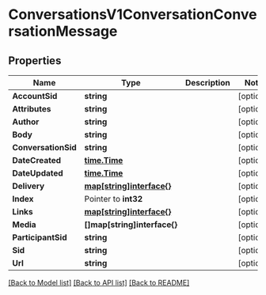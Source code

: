 # ConversationsV1ConversationConversationMessage

## Properties

Name | Type | Description | Notes
------------ | ------------- | ------------- | -------------
**AccountSid** | **string** |  | [optional] 
**Attributes** | **string** |  | [optional] 
**Author** | **string** |  | [optional] 
**Body** | **string** |  | [optional] 
**ConversationSid** | **string** |  | [optional] 
**DateCreated** | [**time.Time**](time.Time.md) |  | [optional] 
**DateUpdated** | [**time.Time**](time.Time.md) |  | [optional] 
**Delivery** | [**map[string]interface{}**](.md) |  | [optional] 
**Index** | Pointer to **int32** |  | [optional] 
**Links** | [**map[string]interface{}**](.md) |  | [optional] 
**Media** | **[]map[string]interface{}** |  | [optional] 
**ParticipantSid** | **string** |  | [optional] 
**Sid** | **string** |  | [optional] 
**Url** | **string** |  | [optional] 

[[Back to Model list]](../README.md#documentation-for-models) [[Back to API list]](../README.md#documentation-for-api-endpoints) [[Back to README]](../README.md)


